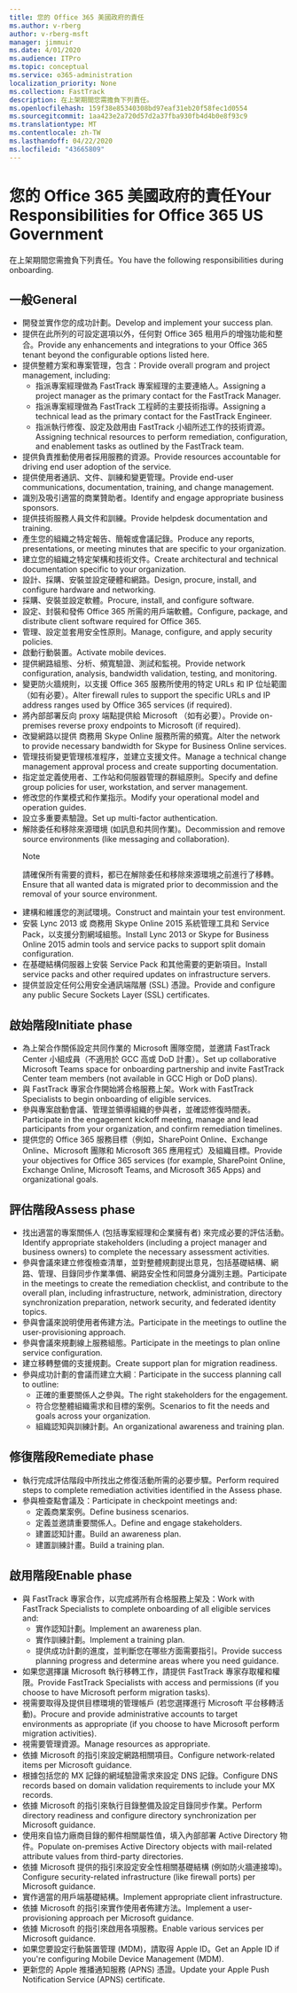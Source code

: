 ```yaml
---
title: 您的 Office 365 美國政府的責任
ms.author: v-rberg
author: v-rberg-msft
manager: jimmuir
ms.date: 4/01/2020
ms.audience: ITPro
ms.topic: conceptual
ms.service: o365-administration
localization_priority: None
ms.collection: FastTrack
description: 在上架期間您需擔負下列責任。
ms.openlocfilehash: 159f38e85340308bd97eaf31eb20f58fec1d0554
ms.sourcegitcommit: 1aa423e2a720d57d2a37fba930fb4d4b0e8f93c9
ms.translationtype: MT
ms.contentlocale: zh-TW
ms.lasthandoff: 04/22/2020
ms.locfileid: "43665809"
---
```

# <a name="your-responsibilities-for-office-365-us-government"></a><span data-ttu-id="4db36-103">您的 Office 365 美國政府的責任</span><span class="sxs-lookup"><span data-stu-id="4db36-103">Your Responsibilities for Office 365 US Government</span></span>

<span data-ttu-id="4db36-104">在上架期間您需擔負下列責任。</span><span class="sxs-lookup"><span data-stu-id="4db36-104">You have the following responsibilities during onboarding.</span></span>
  
## <a name="general"></a><span data-ttu-id="4db36-105">一般</span><span class="sxs-lookup"><span data-stu-id="4db36-105">General</span></span>

- <span data-ttu-id="4db36-106">開發並實作您的成功計劃。</span><span class="sxs-lookup"><span data-stu-id="4db36-106">Develop and implement your success plan.</span></span>   
- <span data-ttu-id="4db36-107">提供在此所列的可設定選項以外，任何對 Office 365 租用戶的增強功能和整合。</span><span class="sxs-lookup"><span data-stu-id="4db36-107">Provide any enhancements and integrations to your Office 365 tenant beyond the configurable options listed here.</span></span>    
- <span data-ttu-id="4db36-108">提供整體方案和專案管理，包含：</span><span class="sxs-lookup"><span data-stu-id="4db36-108">Provide overall program and project management, including:</span></span>     
  - <span data-ttu-id="4db36-109">指派專案經理做為 FastTrack 專案經理的主要連絡人。</span><span class="sxs-lookup"><span data-stu-id="4db36-109">Assigning a project manager as the primary contact for the FastTrack Manager.</span></span>   
  - <span data-ttu-id="4db36-110">指派專案經理做為 FastTrack 工程師的主要技術指導。</span><span class="sxs-lookup"><span data-stu-id="4db36-110">Assigning a technical lead as the primary contact for the FastTrack Engineer.</span></span>  
  - <span data-ttu-id="4db36-111">指派執行修復、設定及啟用由 FastTrack 小組所述工作的技術資源。</span><span class="sxs-lookup"><span data-stu-id="4db36-111">Assigning technical resources to perform remediation, configuration, and enablement tasks as outlined by the FastTrack team.</span></span>   
- <span data-ttu-id="4db36-112">提供負責推動使用者採用服務的資源。</span><span class="sxs-lookup"><span data-stu-id="4db36-112">Provide resources accountable for driving end user adoption of the service.</span></span>    
- <span data-ttu-id="4db36-113">提供使用者通訊、文件、訓練和變更管理。</span><span class="sxs-lookup"><span data-stu-id="4db36-113">Provide end-user communications, documentation, training, and change management.</span></span>    
- <span data-ttu-id="4db36-114">識別及吸引適當的商業贊助者。</span><span class="sxs-lookup"><span data-stu-id="4db36-114">Identify and engage appropriate business sponsors.</span></span>     
- <span data-ttu-id="4db36-115">提供技術服務人員文件和訓練。</span><span class="sxs-lookup"><span data-stu-id="4db36-115">Provide helpdesk documentation and training.</span></span>     
- <span data-ttu-id="4db36-116">產生您的組織之特定報告、簡報或會議記錄。</span><span class="sxs-lookup"><span data-stu-id="4db36-116">Produce any reports, presentations, or meeting minutes that are specific to your organization.</span></span>     
- <span data-ttu-id="4db36-117">建立您的組織之特定架構和技術文件。</span><span class="sxs-lookup"><span data-stu-id="4db36-117">Create architectural and technical documentation specific to your organization.</span></span>     
- <span data-ttu-id="4db36-118">設計、採購、安裝並設定硬體和網路。</span><span class="sxs-lookup"><span data-stu-id="4db36-118">Design, procure, install, and configure hardware and networking.</span></span>    
- <span data-ttu-id="4db36-119">採購、安裝並設定軟體。</span><span class="sxs-lookup"><span data-stu-id="4db36-119">Procure, install, and configure software.</span></span>     
- <span data-ttu-id="4db36-120">設定、封裝和發佈 Office 365 所需的用戶端軟體。</span><span class="sxs-lookup"><span data-stu-id="4db36-120">Configure, package, and distribute client software required for Office 365.</span></span>    
- <span data-ttu-id="4db36-121">管理、設定並套用安全性原則。</span><span class="sxs-lookup"><span data-stu-id="4db36-121">Manage, configure, and apply security policies.</span></span>    
- <span data-ttu-id="4db36-122">啟動行動裝置。</span><span class="sxs-lookup"><span data-stu-id="4db36-122">Activate mobile devices.</span></span>    
- <span data-ttu-id="4db36-123">提供網路組態、分析、頻寬驗證、測試和監視。</span><span class="sxs-lookup"><span data-stu-id="4db36-123">Provide network configuration, analysis, bandwidth validation, testing, and monitoring.</span></span> 
- <span data-ttu-id="4db36-124">變更防火牆規則，以支援 Office 365 服務所使用的特定 URLs 和 IP 位址範圍（如有必要）。</span><span class="sxs-lookup"><span data-stu-id="4db36-124">Alter firewall rules to support the specific URLs and IP address ranges used by Office 365 services (if required).</span></span>
- <span data-ttu-id="4db36-125">將內部部署反向 proxy 端點提供給 Microsoft （如有必要）。</span><span class="sxs-lookup"><span data-stu-id="4db36-125">Provide on-premises reverse proxy endpoints to Microsoft (if required).</span></span>     
- <span data-ttu-id="4db36-126">改變網路以提供 商務用 Skype Online 服務所需的頻寬。</span><span class="sxs-lookup"><span data-stu-id="4db36-126">Alter the network to provide necessary bandwidth for Skype for Business Online services.</span></span>   
- <span data-ttu-id="4db36-127">管理技術變更管理核准程序，並建立支援文件。</span><span class="sxs-lookup"><span data-stu-id="4db36-127">Manage a technical change management approval process and create supporting documentation.</span></span>    
- <span data-ttu-id="4db36-128">指定並定義使用者、工作站和伺服器管理的群組原則。</span><span class="sxs-lookup"><span data-stu-id="4db36-128">Specify and define group policies for user, workstation, and server management.</span></span>    
- <span data-ttu-id="4db36-129">修改您的作業模式和作業指示。</span><span class="sxs-lookup"><span data-stu-id="4db36-129">Modify your operational model and operation guides.</span></span>   
- <span data-ttu-id="4db36-130">設立多重要素驗證。</span><span class="sxs-lookup"><span data-stu-id="4db36-130">Set up multi-factor authentication.</span></span>   
- <span data-ttu-id="4db36-131">解除委任和移除來源環境 (如訊息和共同作業)。</span><span class="sxs-lookup"><span data-stu-id="4db36-131">Decommission and remove source environments (like messaging and collaboration).</span></span> 
    > [!NOTE]
    > <span data-ttu-id="4db36-132">請確保所有需要的資料，都已在解除委任和移除來源環境之前進行了移轉。</span><span class="sxs-lookup"><span data-stu-id="4db36-132">Ensure that all wanted data is migrated prior to decommission and the removal of your source environment.</span></span>   
- <span data-ttu-id="4db36-133">建構和維護您的測試環境。</span><span class="sxs-lookup"><span data-stu-id="4db36-133">Construct and maintain your test environment.</span></span>  
- <span data-ttu-id="4db36-134">安裝 Lync 2013 或 商務用 Skype Online 2015 系統管理工具和 Service Pack，以支援分割網域組態。</span><span class="sxs-lookup"><span data-stu-id="4db36-134">Install Lync 2013 or Skype for Business Online 2015 admin tools and service packs to support split domain configuration.</span></span>    
- <span data-ttu-id="4db36-135">在基礎結構伺服器上安裝 Service Pack 和其他需要的更新項目。</span><span class="sxs-lookup"><span data-stu-id="4db36-135">Install service packs and other required updates on infrastructure servers.</span></span>     
- <span data-ttu-id="4db36-136">提供並設定任何公用安全通訊端階層 (SSL) 憑證。</span><span class="sxs-lookup"><span data-stu-id="4db36-136">Provide and configure any public Secure Sockets Layer (SSL) certificates.</span></span> 
    
## <a name="initiate-phase"></a><span data-ttu-id="4db36-137">啟始階段</span><span class="sxs-lookup"><span data-stu-id="4db36-137">Initiate phase</span></span>

- <span data-ttu-id="4db36-138">為上架合作關係設定共同作業的 Microsoft 團隊空間，並邀請 FastTrack Center 小組成員（不適用於 GCC 高或 DoD 計畫）。</span><span class="sxs-lookup"><span data-stu-id="4db36-138">Set up collaborative Microsoft Teams space for onboarding partnership and invite FastTrack Center team members (not available in GCC High or DoD plans).</span></span>   
- <span data-ttu-id="4db36-139">與 FastTrack 專家合作開始將合格服務上架。</span><span class="sxs-lookup"><span data-stu-id="4db36-139">Work with FastTrack Specialists to begin onboarding of eligible services.</span></span>    
- <span data-ttu-id="4db36-140">參與專案啟動會議、管理並領導組織的參與者，並確認修復時間表。</span><span class="sxs-lookup"><span data-stu-id="4db36-140">Participate in the engagement kickoff meeting, manage and lead participants from your organization, and confirm remediation timelines.</span></span>    
- <span data-ttu-id="4db36-141">提供您的 Office 365 服務目標（例如，SharePoint Online、Exchange Online、Microsoft 團隊和 Microsoft 365 應用程式）及組織目標。</span><span class="sxs-lookup"><span data-stu-id="4db36-141">Provide your objectives for Office 365 services (for example, SharePoint Online, Exchange Online, Microsoft Teams, and Microsoft 365 Apps) and organizational goals.</span></span>
    
## <a name="assess-phase"></a><span data-ttu-id="4db36-142">評估階段</span><span class="sxs-lookup"><span data-stu-id="4db36-142">Assess phase</span></span>

- <span data-ttu-id="4db36-143">找出適當的專案關係人 (包括專案經理和企業擁有者) 來完成必要的評估活動。</span><span class="sxs-lookup"><span data-stu-id="4db36-143">Identify appropriate stakeholders (including a project manager and business owners) to complete the necessary assessment activities.</span></span>    
- <span data-ttu-id="4db36-144">參與會議來建立修復檢查清單，並對整體規劃提出意見，包括基礎結構、網路、管理、目錄同步作業準備、網路安全性和同盟身分識別主題。</span><span class="sxs-lookup"><span data-stu-id="4db36-144">Participate in the meetings to create the remediation checklist, and contribute to the overall plan, including infrastructure, network, administration, directory synchronization preparation, network security, and federated identity topics.</span></span> 
- <span data-ttu-id="4db36-145">參與會議來說明使用者佈建方法。</span><span class="sxs-lookup"><span data-stu-id="4db36-145">Participate in the meetings to outline the user-provisioning approach.</span></span>     
- <span data-ttu-id="4db36-146">參與會議來規劃線上服務組態。</span><span class="sxs-lookup"><span data-stu-id="4db36-146">Participate in the meetings to plan online service configuration.</span></span>    
- <span data-ttu-id="4db36-147">建立移轉整備的支援規劃。</span><span class="sxs-lookup"><span data-stu-id="4db36-147">Create support plan for migration readiness.</span></span>    
- <span data-ttu-id="4db36-148">參與成功計劃的會議而建立大綱︰</span><span class="sxs-lookup"><span data-stu-id="4db36-148">Participate in the success planning call to outline:</span></span>   
  - <span data-ttu-id="4db36-149">正確的重要關係人之參與。</span><span class="sxs-lookup"><span data-stu-id="4db36-149">The right stakeholders for the engagement.</span></span>   
  - <span data-ttu-id="4db36-150">符合您整體組織需求和目標的案例。</span><span class="sxs-lookup"><span data-stu-id="4db36-150">Scenarios to fit the needs and goals across your organization.</span></span>   
  - <span data-ttu-id="4db36-151">組織認知與訓練計劃。</span><span class="sxs-lookup"><span data-stu-id="4db36-151">An organizational awareness and training plan.</span></span>
    
## <a name="remediate-phase"></a><span data-ttu-id="4db36-152">修復階段</span><span class="sxs-lookup"><span data-stu-id="4db36-152">Remediate phase</span></span>

- <span data-ttu-id="4db36-153">執行完成評估階段中所找出之修復活動所需的必要步驟。</span><span class="sxs-lookup"><span data-stu-id="4db36-153">Perform required steps to complete remediation activities identified in the Assess phase.</span></span>  
- <span data-ttu-id="4db36-154">參與檢查點會議及：</span><span class="sxs-lookup"><span data-stu-id="4db36-154">Participate in checkpoint meetings and:</span></span>   
  - <span data-ttu-id="4db36-155">定義商業案例。</span><span class="sxs-lookup"><span data-stu-id="4db36-155">Define business scenarios.</span></span>  
  - <span data-ttu-id="4db36-156">定義並邀請重要關係人。</span><span class="sxs-lookup"><span data-stu-id="4db36-156">Define and engage stakeholders.</span></span>  
  - <span data-ttu-id="4db36-157">建置認知計畫。</span><span class="sxs-lookup"><span data-stu-id="4db36-157">Build an awareness plan.</span></span> 
  - <span data-ttu-id="4db36-158">建置訓練計畫。</span><span class="sxs-lookup"><span data-stu-id="4db36-158">Build a training plan.</span></span>
    
## <a name="enable-phase"></a><span data-ttu-id="4db36-159">啟用階段</span><span class="sxs-lookup"><span data-stu-id="4db36-159">Enable phase</span></span>

- <span data-ttu-id="4db36-160">與 FastTrack 專家合作，以完成將所有合格服務上架及：</span><span class="sxs-lookup"><span data-stu-id="4db36-160">Work with FastTrack Specialists to complete onboarding of all eligible services and:</span></span>  
  - <span data-ttu-id="4db36-161">實作認知計劃。</span><span class="sxs-lookup"><span data-stu-id="4db36-161">Implement an awareness plan.</span></span>   
  - <span data-ttu-id="4db36-162">實作訓練計劃。</span><span class="sxs-lookup"><span data-stu-id="4db36-162">Implement a training plan.</span></span>   
  - <span data-ttu-id="4db36-163">提供成功計劃的進度，並判斷您在哪些方面需要指引。</span><span class="sxs-lookup"><span data-stu-id="4db36-163">Provide success planning progress and determine areas where you need guidance.</span></span>  
- <span data-ttu-id="4db36-164">如果您選擇讓 Microsoft 執行移轉工作，請提供 FastTrack 專家存取權和權限。</span><span class="sxs-lookup"><span data-stu-id="4db36-164">Provide FastTrack Specialists with access and permissions (if you choose to have Microsoft perform migration tasks).</span></span>   
- <span data-ttu-id="4db36-165">視需要取得及提供目標環境的管理帳戶 (若您選擇進行 Microsoft 平台移轉活動)。</span><span class="sxs-lookup"><span data-stu-id="4db36-165">Procure and provide administrative accounts to target environments as appropriate (if you choose to have Microsoft perform migration activities).</span></span>    
- <span data-ttu-id="4db36-166">視需要管理資源。</span><span class="sxs-lookup"><span data-stu-id="4db36-166">Manage resources as appropriate.</span></span>     
- <span data-ttu-id="4db36-167">依據 Microsoft 的指引來設定網路相關項目。</span><span class="sxs-lookup"><span data-stu-id="4db36-167">Configure network-related items per Microsoft guidance.</span></span>    
- <span data-ttu-id="4db36-168">根據包括您的 MX 記錄的網域驗證需求來設定 DNS 記錄。</span><span class="sxs-lookup"><span data-stu-id="4db36-168">Configure DNS records based on domain validation requirements to include your MX records.</span></span>    
- <span data-ttu-id="4db36-169">依據 Microsoft 的指引來執行目錄整備及設定目錄同步作業。</span><span class="sxs-lookup"><span data-stu-id="4db36-169">Perform directory readiness and configure directory synchronization per Microsoft guidance.</span></span>   
- <span data-ttu-id="4db36-170">使用來自協力廠商目錄的郵件相關屬性值，填入內部部署 Active Directory 物件。</span><span class="sxs-lookup"><span data-stu-id="4db36-170">Populate on-premises Active Directory objects with mail-related attribute values from third-party directories.</span></span>    
- <span data-ttu-id="4db36-171">依據 Microsoft 提供的指引來設定安全性相關基礎結構 (例如防火牆連接埠)。</span><span class="sxs-lookup"><span data-stu-id="4db36-171">Configure security-related infrastructure (like firewall ports) per Microsoft guidance.</span></span>    
- <span data-ttu-id="4db36-172">實作適當的用戶端基礎結構。</span><span class="sxs-lookup"><span data-stu-id="4db36-172">Implement appropriate client infrastructure.</span></span>   
- <span data-ttu-id="4db36-173">依據 Microsoft 的指引來實作使用者佈建方法。</span><span class="sxs-lookup"><span data-stu-id="4db36-173">Implement a user-provisioning approach per Microsoft guidance.</span></span>    
- <span data-ttu-id="4db36-174">依據 Microsoft 的指引來啟用各項服務。</span><span class="sxs-lookup"><span data-stu-id="4db36-174">Enable various services per Microsoft guidance.</span></span>    
- <span data-ttu-id="4db36-175">如果您要設定行動裝置管理 (MDM)，請取得 Apple ID。</span><span class="sxs-lookup"><span data-stu-id="4db36-175">Get an Apple ID if you're configuring Mobile Device Management (MDM).</span></span>   
- <span data-ttu-id="4db36-176">更新您的 Apple 推播通知服務 (APNS) 憑證。</span><span class="sxs-lookup"><span data-stu-id="4db36-176">Update your Apple Push Notification Service (APNS) certificate.</span></span>
  